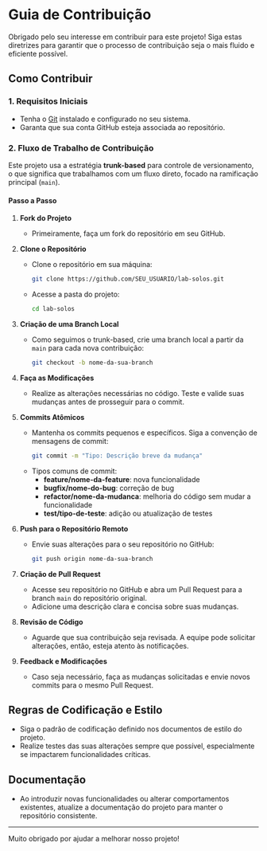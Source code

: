 # Guia de Contribuição

Obrigado pelo seu interesse em contribuir para este projeto! Siga estas diretrizes para garantir que o processo de contribuição seja o mais fluido e eficiente possível.

## Como Contribuir

### 1. Requisitos Iniciais

- Tenha o [Git](https://git-scm.com/) instalado e configurado no seu sistema.
- Garanta que sua conta GitHub esteja associada ao repositório.

### 2. Fluxo de Trabalho de Contribuição

Este projeto usa a estratégia **trunk-based** para controle de versionamento, o que significa que trabalhamos com um fluxo direto, focado na ramificação principal (`main`). 

#### Passo a Passo

1. **Fork do Projeto**
   - Primeiramente, faça um fork do repositório em seu GitHub.

2. **Clone o Repositório**
   - Clone o repositório em sua máquina:
     ```bash
     git clone https://github.com/SEU_USUARIO/lab-solos.git
     ```
   - Acesse a pasta do projeto:
     ```bash
     cd lab-solos
     ```

3. **Criação de uma Branch Local**
   - Como seguimos o trunk-based, crie uma branch local a partir da `main` para cada nova contribuição:
     ```bash
     git checkout -b nome-da-sua-branch
     ```

4. **Faça as Modificações**
   - Realize as alterações necessárias no código. Teste e valide suas mudanças antes de prosseguir para o commit.

5. **Commits Atômicos**
   - Mantenha os commits pequenos e específicos. Siga a convenção de mensagens de commit:
     ```bash
     git commit -m "Tipo: Descrição breve da mudança"
     ```
   - Tipos comuns de commit:
     - **feature/nome-da-feature**: nova funcionalidade
     - **bugfix/nome-do-bug**: correção de bug
     - **refactor/nome-da-mudanca**: melhoria do código sem mudar a funcionalidade
     - **test/tipo-de-teste**: adição ou atualização de testes

6. **Push para o Repositório Remoto**
   - Envie suas alterações para o seu repositório no GitHub:
     ```bash
     git push origin nome-da-sua-branch
     ```

7. **Criação de Pull Request**
   - Acesse seu repositório no GitHub e abra um Pull Request para a branch `main` do repositório original.
   - Adicione uma descrição clara e concisa sobre suas mudanças.

8. **Revisão de Código**
   - Aguarde que sua contribuição seja revisada. A equipe pode solicitar alterações, então, esteja atento às notificações.

9. **Feedback e Modificações**
   - Caso seja necessário, faça as mudanças solicitadas e envie novos commits para o mesmo Pull Request.

## Regras de Codificação e Estilo

- Siga o padrão de codificação definido nos documentos de estilo do projeto.
- Realize testes das suas alterações sempre que possível, especialmente se impactarem funcionalidades críticas.

## Documentação

- Ao introduzir novas funcionalidades ou alterar comportamentos existentes, atualize a documentação do projeto para manter o repositório consistente.

---

Muito obrigado por ajudar a melhorar nosso projeto!
